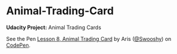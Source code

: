 # Animal-Trading-Card
**Udacity Project:** Animal Trading Cards

<p data-height="265" data-theme-id="0" data-slug-hash="NwvXGo" data-default-tab="html,result" data-user="Swooshy" data-embed-version="2" data-pen-title="Lesson 8, Animal Trading Card" class="codepen">See the Pen <a href="https://codepen.io/Swooshy/pen/NwvXGo/">Lesson 8, Animal Trading Card</a> by Aris (<a href="https://codepen.io/Swooshy">@Swooshy</a>) on <a href="https://codepen.io">CodePen</a>.</p>
